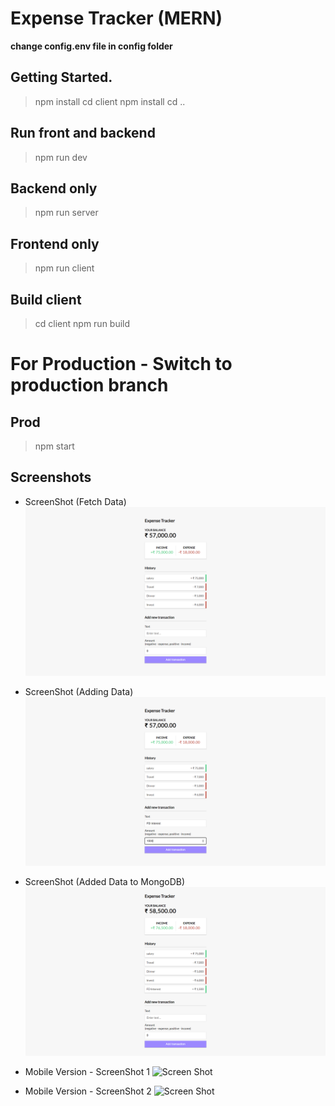 # Expense Tracker (MERN)

**change config.env file in config folder**

## Getting Started.
 > npm install
 > cd client npm install
 > cd ..
 
 ## Run front and backend
 > npm run dev
 
 ## Backend only
 > npm run server
 
 ## Frontend only
 > npm run client
 
 ## Build client
 > cd client
 > npm run build
 
 # For Production - Switch to production branch
 ## Prod
 > npm start

## Screenshots

- ScreenShot (Fetch Data)
![Screen Shot](screenshots/Expense-Tracker-MERN_1.png?raw=true "ScreenShot (Fetch Data)")

- ScreenShot (Adding Data)
![Screen Shot](screenshots/Expense-Tracker-MERN_2.png?raw=true "ScreenShot (Add Data)")

- ScreenShot (Added Data to MongoDB)
![Screen Shot](screenshots/Expense-Tracker-MERN_3.png?raw=true "ScreenShot (Added Data)")

- Mobile Version - ScreenShot 1
![Screen Shot](screenshots/Expense-Tracker-MERN_4.png?raw=true "ScreenShot (Mobile SS-1)")

- Mobile Version - ScreenShot 2
![Screen Shot](screenshots/Expense-Tracker-MERN_5.png?raw=true "ScreenShot (Mobile SS-1)")